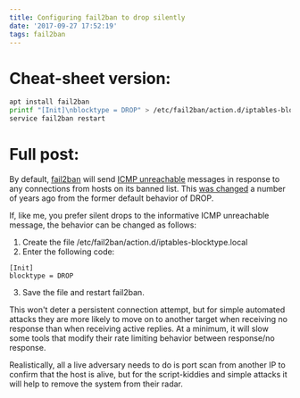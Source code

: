 ```yaml
---
title: Configuring fail2ban to drop silently
date: '2017-09-27 17:52:19'
tags: fail2ban
---
```


# Cheat-sheet version:
~~~ bash
apt install fail2ban
printf "[Init]\nblocktype = DROP" > /etc/fail2ban/action.d/iptables-blocktype.local
service fail2ban restart
~~~

# Full post:

By default, [fail2ban](http://www.fail2ban.org/wiki/index.php/Main_Page) will send [ICMP unreachable](https://en.wikipedia.org/wiki/Internet_Control_Message_Protocol#Destination_unreachable) messages in response to any connections from hosts on its banned list. This [was changed](https://github.com/fail2ban/fail2ban/issues/507) a number of years ago from the former default behavior of DROP.

If, like me, you prefer silent drops to the informative ICMP unreachable message, the behavior can be changed as follows:
1. Create the file /etc/fail2ban/action.d/iptables-blocktype.local
2. Enter the following code:
```
[Init]
blocktype = DROP
```
3. Save the file and restart fail2ban.

This won't deter a persistent connection attempt, but for simple automated attacks they are more likely to move on to another target when receiving no response than when receiving active replies. 
At a minimum, it will slow some tools that modify their rate limiting behavior between response/no response.

Realistically, all a live adversary needs to do is port scan from another IP to confirm that the host is alive, but for the script-kiddies and simple attacks it will help to remove the system from their radar.
